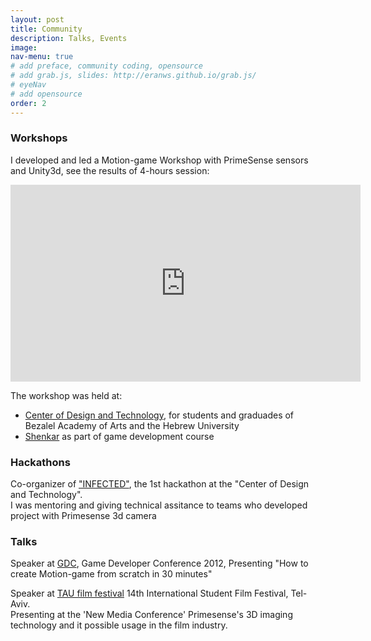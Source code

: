 ```yaml
---
layout: post
title: Community
description: Talks, Events
image:
nav-menu: true
# add preface, community coding, opensource
# add grab.js, slides: http://eranws.github.io/grab.js/
# eyeNav
# add opensource
order: 2
---
```


### Workshops

I developed and led a Motion-game Workshop with PrimeSense sensors and Unity3d, see the results of 4-hours session:

<iframe width="560" height="315" src="http://www.youtube.com/embed/x96QjirblXE?list=PL69B166657034606C&amp;hl=en_US" frameborder="0" allowfullscreen></iframe>

The workshop was held at: 

* [Center of Design and Technology](https://thelepercolony.wordpress.com), for students and graduades of Bezalel Academy of Arts and the Hebrew University
* <a href="http://www.shenkar.ac.il/english/home/">Shenkar</a> as part of game development course

<!--
<p>Watch it on <a href="http://www.youtube.com/playlist?list=PL69B166657034606C&amp;feature=plcp">youtube</a></p>
-->
### Hackathons

Co-organizer of <a href="http://thelepercolony.wordpress.com/infected-2/">"INFECTED"</a>, the 1st hackathon at the "Center of Design and Technology".<br />
I was mentoring and giving technical assitance to teams who developed project with Primesense 3d camera

### Talks

Speaker at <a href="http://www.gdconf.com/">GDC</a>, Game Developer Conference 2012, Presenting "How to create Motion-game from scratch in 30 minutes"

Speaker at [TAU film festival](http://www.taufilmfest.com) 14th International Student Film Festival, Tel-Aviv.   
Presenting at the 'New Media Conference' Primesense's 3D imaging technology and it possible usage in the film industry.

